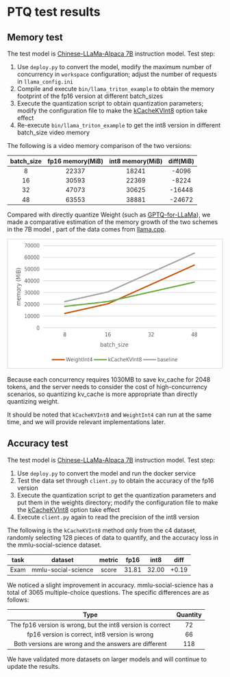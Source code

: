 # PTQ test results

## Memory test

The test model is [Chinese-LLaMa-Alpaca 7B](https://github.com/ymcui/Chinese-LLaMA-Alpaca) instruction model.
Test step:

1. Use `deploy.py` to convert the model, modify the maximum number of concurrency in `workspace` configuration; adjust the number of requests in `llama_config.ini`
2. Compile and execute `bin/llama_triton_example` to obtain the memory footprint of the fp16 version at different batch_sizes
3. Execute the quantization script to obtain quantization parameters; modify the configuration file to make the [kCacheKVInt8](../../src/turbomind/models/llama/llama_utils.h) option take effect
4. Re-execute `bin/llama_triton_example` to get the int8 version in different batch_size video memory

The following is a video memory comparison of the two versions:


| batch_size | fp16 memory(MiB) | int8 memory(MiB) | diff(MiB) |
| :--------: | :--------------: | :--------------: | :-------: |
|     8      |      22337       |      18241       |   -4096   |
|     16     |      30593       |      22369       |   -8224   |
|     32     |      47073       |      30625       |  -16448   |
|     48     |      63553       |      38881       |  -24672   |

Compared with directly quantize Weight (such as [GPTQ-for-LLaMa](https://github.com/qwopqwop200/GPTQ-for-LLaMa/)), we made a comparative estimation of the memory growth of the two schemes in the 7B model , part of the data comes from [llama.cpp](https://github.com/ggerganov/llama.cpp).

![](../../resources/batch_memory.png)

Because each concurrency requires 1030MB to save kv_cache for 2048 tokens, and the server needs to consider the cost of high-concurrency scenarios, so quantizing kv_cache is more appropriate than directly quantizing weight.

It should be noted that `kCacheKVInt8` and `WeightInt4` can run at the same time, and we will provide relevant implementations later.

## Accuracy test

The test model is [Chinese-LLaMa-Alpaca 7B](https://github.com/ymcui/Chinese-LLaMA-Alpaca) instruction model.
Test step:

1. Use `deploy.py` to convert the model and run the docker service
2. Test the data set through `client.py` to obtain the accuracy of the fp16 version
3. Execute the quantization script to get the quantization parameters and put them in the weights directory; modify the configuration file to make the [kCacheKVInt8](../../src/turbomind/models/llama/llama_utils.h) option take effect
4. Execute `client.py` again to read the precision of the int8 version

The following is the `kCacheKVInt8` method only from the c4 dataset, randomly selecting 128 pieces of data to quantify, and the accuracy loss in the mmlu-social-science dataset.


| task |       dataset       | metric | fp16  | int8  | diff  |
| :--: | :-----------------: | :----: | :---: | :---: | :---: |
| Exam | mmlu-social-science | score  | 31.81 | 32.00 | +0.19 |

We noticed a slight improvement in accuracy. mmlu-social-science has a total of 3065 multiple-choice questions. The specific differences are as follows:

| Type | Quantity |
| :--------------------------: | :--: |
| The fp16 version is wrong, but the int8 version is correct | 72 |
| fp16 version is correct, int8 version is wrong | 66 |
| Both versions are wrong and the answers are different | 118 |

We have validated more datasets on larger models and will continue to update the results.
